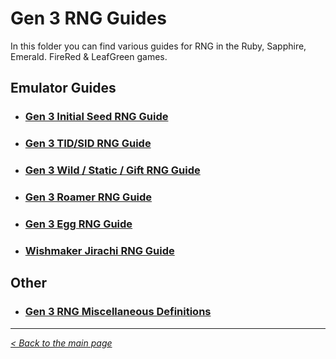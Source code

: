 # Gen 3 RNG Guides

In this folder you can find various guides for RNG in the Ruby, Sapphire, Emerald. FireRed & LeafGreen games.

## Emulator Guides
- ### [Gen 3 Initial Seed RNG Guide](https://github.com/Wi-Fi-Labs/Labs-Guides/blob/main/GEN%203/Guides/Gen3InitialSeedRNG.md)
- ### [Gen 3 TID/SID RNG Guide](https://github.com/Wi-Fi-Labs/Labs-Guides/blob/main/GEN%203/Guides/Gen3TIDSIDRNG.md)
- ### [Gen 3 Wild / Static / Gift RNG Guide](https://raw.githubusercontent.com/Wi-Fi-Labs/Labs-Guides/main/MISC/Images/Construction.png)
- ### [Gen 3 Roamer RNG Guide](https://raw.githubusercontent.com/Wi-Fi-Labs/Labs-Guides/main/MISC/Images/Construction.png)
- ### [Gen 3 Egg RNG Guide](https://github.com/Wi-Fi-Labs/Labs-Guides/blob/main/GEN%203/Guides/Gen3EggRNG.md)
- ### [Wishmaker Jirachi RNG Guide](https://github.com/Wi-Fi-Labs/Labs-Guides/blob/main/GEN%203/Guides/WishmakerRNG.md)

## Other
- ### [Gen 3 RNG Miscellaneous Definitions](https://github.com/Wi-Fi-Labs/Labs-Guides/blob/main/GEN%203/Guides/Gen3MiscRNG.md)

***
_[< Back to the main page](https://github.com/Wi-Fi-Labs/Labs-Guides)_